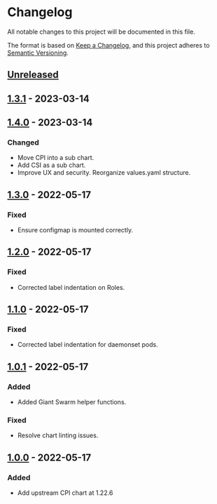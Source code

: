 # Changelog

All notable changes to this project will be documented in this file.

The format is based on [Keep a Changelog](https://keepachangelog.com/en/1.0.0/),
and this project adheres to [Semantic Versioning](https://semver.org/spec/v2.0.0.html).

## [Unreleased]

## [1.3.1] - 2023-03-14

## [1.4.0] - 2023-03-14

### Changed

- Move CPI into a sub chart.
- Add CSI as a sub chart.
- Improve UX and security. Reorganize values.yaml structure.
 
## [1.3.0] - 2022-05-17

### Fixed

- Ensure configmap is mounted correctly.

## [1.2.0] - 2022-05-17

### Fixed

- Corrected label indentation on Roles.

## [1.1.0] - 2022-05-17

### Fixed

- Corrected label indentation for daemonset pods.

## [1.0.1] - 2022-05-17

### Added

- Added Giant Swarm helper functions.

### Fixed

- Resolve chart linting issues.

## [1.0.0] - 2022-05-17

### Added

- Add upstream CPI chart at 1.22.6

[Unreleased]: https://github.com/giantswarm/cloud-provider-vsphere-app/compare/v1.3.1...HEAD
[1.3.1]: https://github.com/giantswarm/cloud-provider-vsphere-app/compare/v1.4.0...v1.3.1
[1.4.0]: https://github.com/giantswarm/cloud-provider-vsphere-app/compare/v1.3.0...v1.4.0
[1.3.0]: https://github.com/giantswarm/cloud-provider-vsphere-app/compare/v1.2.0...v1.3.0
[1.2.0]: https://github.com/giantswarm/cloud-provider-vsphere-app/compare/v1.1.0...v1.2.0
[1.1.0]: https://github.com/giantswarm/cloud-provider-vsphere-app/compare/v1.0.1...v1.1.0
[1.0.1]: https://github.com/giantswarm/cloud-provider-vsphere-app/compare/v1.0.0...v1.0.1
[1.0.0]: https://github.com/giantswarm/cloud-provider-vsphere-app/releases/tag/v1.0.0
